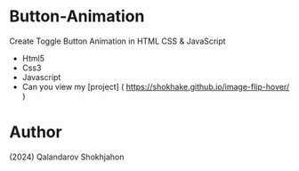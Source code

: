 # Button-Animation
Create Toggle Button Animation in HTML CSS & JavaScript

- Html5
- Css3
- Javascript
- Can you view my [project] ( https://shokhake.github.io/image-flip-hover/ )

# Author
(2024) Qalandarov Shokhjahon
